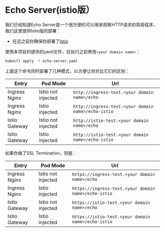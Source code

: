 # Echo Server(istio版）

我们已经知道Echo Server是一个很方便的可以用来观察HTTP请求的简易程序，我们这里提供Istio版的部署：

* 在这之前你确保你部署了[Istio](../../addons-guide/istio)

使用本项目的提供的yaml文件，在执行之前修改`<your domain name>`：

```bash
kubectl apply -f echo-server.yaml
```

上面这个命令同时部署了几种模式，以方便让你对比它们的区别：


| Entry         | Pod Mode              | Url                                                 |
|---------------|-----------------------|-----------------------------------------------------|
| Ingress Nginx | Istio not injected    | `http://ingress-test.<your domain name>/echo`       |
| Ingress Nginx | Istio injected        | `http://ingress-test.<your domain name>/echo-istio` |
| Istio Gateway | Istio not injected    | `http://istio-test.<your domain name>/echo`         |
| Istio Gateway | Istio injected        | `http://istio-test.<your domain name>/echo-istio `  |

如果你做了SSL Termination，则是：

| Entry         | Pod Mode              | Url                                                   |
|---------------|-----------------------|-------------------------------------------------------|
| Ingress Nginx | Istio not injected    | `https://ingress-test.<your domain name>/echo`        |
| Ingress Nginx | Istio injected        | `https://ingress-test.<your domain name>/echo-istio ` |
| Istio Gateway | Istio not injected    | `https://istio-test.<your domain name>/echo`          |
| Istio Gateway | Istio injected        | `https://istio-test.<your domain name>/echo-istio `   |